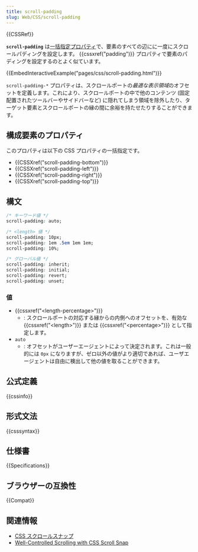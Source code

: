 ```yaml
---
title: scroll-padding
slug: Web/CSS/scroll-padding
---
```

{{CSSRef}}

**`scroll-padding`** は[一括指定プロパティ](/ja/docs/Web/CSS/Shorthand_properties)で、要素のすべての辺にに一度にスクロールパディングを設定します。 {{cssxref("padding")}} プロパティで要素のパディングを設定するのとよく似ています。

{{EmbedInteractiveExample("pages/css/scroll-padding.html")}}

`scroll-padding-*` プロパティは、スクロールポートの*最適な表示領域*のオフセットを定義します。これにより、スクロールポートの中で他のコンテンツ (固定配置されたツールバーやサイドバーなど) に隠れてしまう領域を除外したり、ターゲット要素とスクロールポートの縁の間に余裕を持たせたりすることができます。

## 構成要素のプロパティ

このプロパティは以下の CSS プロパティの一括指定です。

- {{CSSXref("scroll-padding-bottom")}}
- {{CSSXref("scroll-padding-left")}}
- {{CSSXref("scroll-padding-right")}}
- {{CSSXref("scroll-padding-top")}}

## 構文

```css
/* キーワード値 */
scroll-padding: auto;

/* <length> 値 */
scroll-padding: 10px;
scroll-padding: 1em .5em 1em 1em;
scroll-padding: 10%;

/* グローバル値 */
scroll-padding: inherit;
scroll-padding: initial;
scroll-padding: revert;
scroll-padding: unset;
```

### 値

- {{cssxref("&lt;length-percentage&gt;")}}
  - : スクロールポートの対応する縁からの内側へのオフセットを、有効な {{cssxref("&lt;length&gt;")}} または {{cssxref("&lt;percentage&gt;")}} として指定します。
- `auto`
  - : オフセットがユーザーエージェントによって決定されます。これは一般的には `0px` になりますが、ゼロ以外の値がより適切であれば、ユーザエージェントは自由に検出して他の値を取ることができます。

## 公式定義

{{cssinfo}}

## 形式文法

{{csssyntax}}

## 仕様書

{{Specifications}}

## ブラウザーの互換性

{{Compat}}

## 関連情報

- [CSS スクロールスナップ](/ja/docs/Web/CSS/CSS_Scroll_Snap)
- [Well-Controlled Scrolling with CSS Scroll Snap](https://web.dev/css-scroll-snap/)
